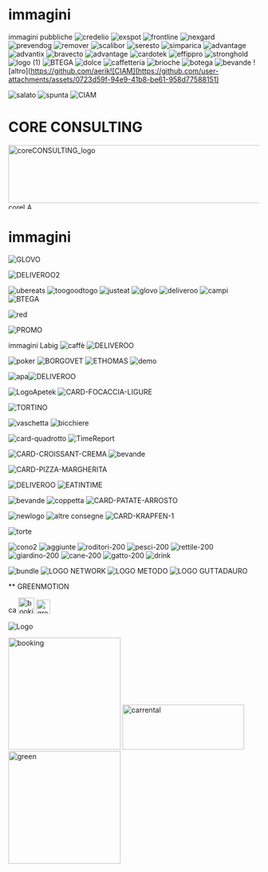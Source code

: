 # immagini
immagini pubbliche
![credelio](https://user-images.githubusercontent.com/104754539/166197384-db8af8ba-99c0-4117-b5ad-d4322fb62faa.png)
![exspot](https://user-images.githubusercontent.com/104754539/166197397-adf72865-96f7-4570-8bbb-f9d675847bc1.png)
![frontline](https://user-images.githubusercontent.com/104754539/166197400-b1744f1a-27f5-4746-a7c6-3cf08c41db67.png)
![nexgard](https://user-images.githubusercontent.com/104754539/166197402-fa1cb78a-ea73-4eec-8d01-b079dde15f29.png)
![prevendog](https://user-images.githubusercontent.com/104754539/166197404-0d17a6e0-d487-43e8-99a1-21e86fb80bf4.png)
![remover](https://user-images.githubusercontent.com/104754539/166197406-1b2a15f1-3cde-4848-9345-2eb8dce5c38c.png)
![scalibor](https://user-images.githubusercontent.com/104754539/166197407-30246a77-006b-410c-8953-fcbee0788718.png)
![seresto](https://user-images.githubusercontent.com/104754539/166197411-ad61a05d-f037-4db4-999f-f70c406dc944.png)
![simparica](https://user-images.githubusercontent.com/104754539/166197412-a4a864d5-1bd6-44e8-85d7-85b593155942.png)
![advantage](https://user-images.githubusercontent.com/104754539/166197413-ff56d7e4-a70c-43e5-818c-c3260d2a7c91.png)
![advantix](https://user-images.githubusercontent.com/104754539/166197415-89bffeda-a068-415e-8a35-5f9957ea27bf.png)
![bravecto](https://user-images.githubusercontent.com/104754539/166197416-e3202a55-a6aa-4abf-add9-199045652039.png)
![advantage](https://user-images.githubusercontent.com/104754539/166197378-d9338cf6-6c3d-462f-a9ca-d6fe634bfd53.png)
![cardotek](https://user-images.githubusercontent.com/104754539/166198188-696ab9b4-6cb6-4de2-8a18-539eaad351aa.png)
![effippro](https://user-images.githubusercontent.com/104754539/166198349-f5fc048a-d645-4ba8-ac3f-961fe5e4db9f.png)
![stronghold](https://user-images.githubusercontent.com/104754539/166198624-1bd9ae1a-a6bd-4454-a8a1-4f39f07dcbc0.png)
![logo (1)](https://github.com/aerika1974/immagini/assets/104754539/e2b8081f-ce06-4736-a1ba-94f523b6a70f)
![BTEGA](https://github.com/aerika1974/immagini/assets/104754539/8f92fcd8-ebb2-48b1-a439-ccbfa851a7a1)
![dolce](https://github.com/aerika1974/immagini/assets/104754539/a425ab84-07b9-425b-a5e7-02757d3a2cdd)
![caffetteria](https://github.com/aerika1974/immagini/assets/104754539/8f6ff00a-4400-4c27-be68-97c38a45d8e9)
![brioche](https://github.com/aerika1974/immagini/assets/104754539/69627822-a38f-4995-acfd-5e7dabb262a0)
![botega](https://github.com/aerika1974/immagini/assets/104754539/e70e93da-e343-4945-9768-b21728a81487)
![bevande](https://github.com/aerika1974/immagini/assets/104754539/4d5ee80f-266c-4ad2-813b-841979d827ab)
![altro](https://github.com/aerik![CIAM](https://github.com/user-attachments/assets/0723d59f-94e9-41b8-be61-958d77588151)

![salato](https://github.com/aerika1974/immagini/assets/104754539/7f85ee50-23d9-4e43-bfa4-981efca746f3)
![spunta](https://github.com/aerika1974/immagini/assets/104754539/4729902d-79bb-4ed6-9080-b7682b148b9e)
![CIAM](https://github.com/user-attachments/assets/bade4759-6ce1-4699-be84-3beb88b0f03c)

# CORE CONSULTING

<img width="764" height="116" alt="coreCONSULTING_logo" src="https://github.com/user-attachments/assets/53085035-fbe5-446e-bf98-0e6cc1876d13" />


<img width="54" height="12" alt="coreLAB_logo-removebg-preview" src="https://github.com/user-attachments/assets/e4adfd35-e8da-4cc2-8f45-fa2e09b9c3ea" />





# immagini
![GLOVO](https://github.com/aerika1974/immagini/assets/104754539/04b5d514-a5e5-4d74-a5e2-b22cbd20a042)

![DELIVEROO2](https://github.com/aerika1974/immagini/assets/104754539/6ced1822-fce0-4f83-b71e-bc3b2cd2f0d9)

![ubereats](https://github.com/aerika1974/immagini/assets/104754539/39e76755-5b9c-429f-8c3c-6be859174f5b)
![toogoodtogo](https://github.com/aerika1974/immagini/assets/104754539/b5fd88fc-c506-4673-8943-dbad60324776)
![justeat](https://github.com/aerika1974/immagini/assets/104754539/91338dfa-e53a-4864-b0d6-96ae3b11f579)
![glovo](https://github.com/aerika1974/immagini/assets/104754539/663e67bc-86ec-44e4-b80b-d58f20643ed9)
![deliveroo](https://github.com/aerika1974/immagini/assets/104754539/e10156e9-3742-418c-97f9-b55f3efe162d)
![campi](https://github.com/aerika1974/immagini/assets/104754539/72cfb86f-ff0c-4ee5-8c7d-58b524572043)
![BTEGA](https://github.com/aerika1974/immagini/assets/104754539/023a1ec0-2339-47a8-a01c-0b1f7d75ee99)

![red](https://github.com/aerika1974/immagini/assets/104754539/5453fa38-9d1d-4e05-8c96-46ff676a550d)

![PROMO](https://github.com/aerika1974/immagini/assets/104754539/ad88f4a6-6619-49be-883b-d8c38c994654)

immagini Labig
![caffè](https://github.com/aerika1974/immagini/assets/104754539/f8719f85-0625-47de-9ca8-fc8fc3a445cd)
![DELIVEROO](https://github.com/aerika1974/immagini/assets/104754539/0ce7816c-7601-4d0e-a084-8970ed428e09)

![poker](https://user-images.githubusercontent.com/104754539/178691135-b85b9a5b-c3d9-4393-8a34-213ed65121e2.png)
![BORGOVET](https://user-images.githubusercontent.com/104754539/178705623-7627c315-9576-4f2f-80c3-80d849c56b74.png)
![ETHOMAS](https://user-images.githubusercontent.com/104754539/178702577-8bfa5daa-1754-41f1-b088-9229ee44d8a4.png)
![demo](https://user-images.githubusercontent.com/104754539/179921428-519c5de9-4f1b-467e-b7cc-f80fc235d08d.png)

![apa](https://user-images.githubusercontent.com/104754539/187888981-fbf6fd4a-e2df-489b-afab-8080dffef018.png)![DELIVEROO](https://github.com/aerika1974/immagini/assets/104754539/91d55a3d-98ab-4bfc-829c-43eb532fb679)

![LogoApetek](https://user-images.githubusercontent.com/104754539/203810672-cb692322-8cc0-4ae3-b8a1-e3c5ab7e8f20.png)
![CARD-FOCACCIA-LIGURE](https://github.com/aerika1974/immagini/assets/104754539/ccaa3454-460b-4363-a1fe-606c81e1e719)

![TORTINO](https://github.com/aerika1974/immagini/assets/104754539/97dd01fb-903a-415e-84b4-0a020aa77cbc)

![vaschetta](https://user-images.githubusercontent.com/104754539/228558125-644be4f6-8acd-419d-a7c8-faf870aa47c1.png)
![bicchiere](https://user-images.githubusercontent.com/104754539/228558154-19b9aee2-94df-4603-9f16-112cfc827787.png)

![card-quadrotto](https://github.com/aerika1974/immagini/assets/104754539/903ed38a-345e-45ed-bc5c-17ead0ccb107)
![TimeReport](https://github.com/user-attachments/assets/caf70024-6c83-4a45-be03-4c3ee4d6649c)

![CARD-CROISSANT-CREMA](https://github.com/aerika1974/immagini/assets/104754539/de37593e-d878-48f1-a8b3-a95fd0602fb3)
![bevande](https://github.com/aerika1974/immagini/assets/104754539/fe38dda9-79a6-497a-9b6f-835aca355006)

![CARD-PIZZA-MARGHERITA](https://github.com/aerika1974/immagini/assets/104754539/d799ac6a-c894-4f3e-9123-eebd3a9e7063)

![DELIVEROO](https://github.com/aerika1974/immagini/assets/104754539/0e11a3aa-579b-4633-84c7-1681bee0c559)
![EATINTIME](https://github.com/aerika1974/immagini/assets/104754539/c934db81-04ab-479e-bc30-598fbb2d4bed)

![bevande](https://user-images.githubusercontent.com/104754539/228558174-0763caef-5ef1-48bb-afb4-4f7985433d45.png)
![coppetta](https://user-images.githubusercontent.com/104754539/229054733-09e13bd6-7005-4dde-9e6f-339ceb9d7c3f.JPG)
![CARD-PATATE-ARROSTO](https://github.com/aerika1974/immagini/assets/104754539/08960c7c-18a7-4b43-859d-43023f4fcc6c)

![newlogo](https://user-images.githubusercontent.com/104754539/230355022-3a3ccb11-cbad-40a4-b473-19011188671b.JPG)
![altre consegne](https://user-images.githubusercontent.com/104754539/230356413-01eba383-ad19-4dfe-be56-105e38dc6569.png)
![CARD-KRAPFEN-1](https://github.com/aerika1974/immagini/assets/104754539/a9a1f993-bfc1-4dd4-b794-6260d7b67b02)

![torte](https://user-images.githubusercontent.com/104754539/229054756-e0d4155a-84a8-4b73-9db8-349586d2fb8b.png)

![cono2](https://user-images.githubusercontent.com/104754539/228608302-9269ff78-c62c-4c35-9164-7d909c4ee2e0.png)
![aggiunte](https://user-images.githubusercontent.com/104754539/228756064-a1f33213-baa2-49c9-aa50-19cbeaf9885c.png)
![roditori-200](https://github.com/aerika1974/immagini/assets/104754539/e59957ad-d3e1-4cef-8d09-ae9e22b9afe3)
![pesci-200](https://github.com/aerika1974/immagini/assets/104754539/a11c05e5-d6fe-48ba-8aaa-14863ab2e4eb)
![rettile-200](https://github.com/aerika1974/immagini/assets/104754539/c7c530cd-6ed0-41b8-bd25-45c8c375e157)
![giardino-200](https://github.com/aerika1974/immagini/assets/104754539/87280dff-65fb-4f9d-ac9b-dc1b0e5ec2de)
![cane-200](https://github.com/aerika1974/immagini/assets/104754539/c3b594bd-cb0b-406f-8e5a-1a9c6184ddbf)
![gatto-200](https://github.com/aerika1974/immagini/assets/104754539/37a6d0ab-198f-4416-8e38-478f7c65acd1)
![drink](https://github.com/aerika1974/immagini/assets/104754539/72a0eba2-63d8-488d-90cc-252bc7168cad)

![bundle](https://user-images.githubusercontent.com/104754539/229054349-dc7f8f53-9790-44ad-be34-8c6ff79c00f2.JPG)
![LOGO NETWORK](https://github.com/aerika1974/immagini/assets/104754539/766133a8-9b9c-4589-8582-2b4c462ef6f8)
![LOGO METODO](https://github.com/aerika1974/immagini/assets/104754539/3b151ac4-4450-478e-a572-fcacccd8bce2)
![LOGO GUTTADAURO](https://github.com/aerika1974/immagini/assets/104754539/335aa2ee-1083-47b9-a21d-94b9f559f177)


** GREENMOTION

<img width="16" height="16" alt="carrental" src="https://github.com/user-attachments/assets/3528bd1c-1cf6-492c-a612-dd3bb3522782" />
<img width="32" height="32" alt="booking" src="https://github.com/user-attachments/assets/52d005fe-5f87-4ab3-a1c4-1d29fa0b4b2a" />
<img width="28" height="28" alt="green" src="https://github.com/user-attachments/assets/5f3ea564-30fa-4f76-95af-976366e5823b" />

![Logo](https://github.com/user-attachments/assets/3f4ec7f5-2f11-4cfa-bbe2-ba5fdff5275a)


<img width="225" height="224" alt="booking" src="https://github.com/user-attachments/assets/607852f2-4de8-450c-a928-a7893d760654" />
<img width="244" height="90" alt="carrental" src="https://github.com/user-attachments/assets/dffe376c-7eaf-4dfa-b6d6-86589c074613" />

<img width="225" height="225" alt="green" src="https://github.com/user-attachments/assets/aec2c005-38cc-40c2-8065-3b2121f18b88" />

